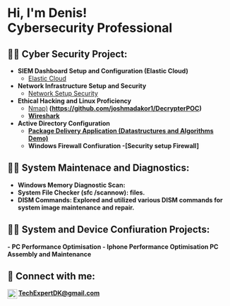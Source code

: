 <h1>Hi, I'm Denis! <br/><a></a><a> Cybersecurity Professional </a></h1>

<h2>👨‍💻 Cyber Security Project:</h2>

- <b>SIEM Dashboard Setup and Configuration (Elastic Cloud)</b>
  - [Elastic Cloud](https://github.com/ByteBanterDK/ElasticCloud)
- <b>Network Infrastructure Setup and Security </b>
  - [Network Setup Security](https://github.com/ByteBanterDK/network-setup-security) <b><i></b></i>
- <b>Ethical Hacking and Linux Proficiency</b>
  - [Nmap)](https://github.com/joshmadakor1/EncrypterPOC)<b>
(https://github.com/joshmadakor1/DecrypterPOC)
  - [Wireshark](https://github.com/joshmadakor1/Key-Logger-With-Email)
- <b>Active Directory Configuration</b>
  - [Package Delivery Application (Datastructures and Algorithms Demo)](https://github.com/joshmadakor1/Package-Delivery-Pathfinding-Algorithm)
  - <b>Windows Firewall Confiuration</b>
   -[Security setup Firewall]
<h2>👨‍💻 System Maintenace and Diagnostics:</h2>
<ul><li><b>Windows Memory Diagnostic Scan</b>: 
</li>
      <li><b>System File Checker (sfc /scannow)</b>: files.</li>
      <li><b>DISM Commands</b>: Explored and utilized various DISM commands for system image maintenance and repair.</li>
    </ul>
  </li>
</ul>
<h2>👨‍💻 System and Device Confiuration Projects:</h2>
- <b>PC Performance Optimisation</b>
- <b>Iphone Performance Optimisation</b>
 <b>PC Assembly and Maintenance</b>
 <b></b>

<h2> 🤳 Connect with me:</h2>

<img align="left" alt="ByteBanterDK | Gmail" width="22px" src="https://static.vecteezy.com/system/resources/previews/016/716/465/original/gmail-icon-free-png.png"/>TechExpertDK@gmail.com

<!--
**joshmadakor1/joshmadakor1** is a ✨ _special_ ✨ repository because its `README.md` (this file) appears on your GitHub profile.

Here are some ideas to get you started:

- 🔭 I’m currently working on ...
- 🌱 I’m currently learning ...
- 👯 I’m looking to collaborate on ...
- 🤔 I’m looking for help with ...
- 💬 Ask me about ...
- 📫 How to reach me: ...
- 😄 Pronouns: ...
- ⚡ Fun fact: ...
-->
